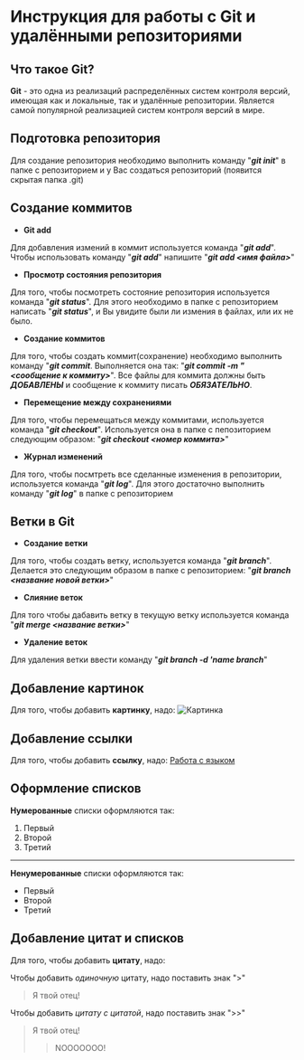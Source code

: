 # Инструкция для работы с Git и удалёнными репозиториями

## **Что такое Git?**
**Git** - это одна из реализаций распределённых систем контроля версий, имеющая как и локальные, так и удалённые репозитории. Является самой популярной реализацией систем контроля версий в мире.

## **Подготовка репозитория**

Для создание репозитория необходимо выполнить команду "***git init***"  в папке с репозиторием и у Вас создаться репозиторий (появится скрытая папка .git)

## **Создание коммитов**

* **Git add**

Для добавления измений в коммит используется команда "***git add***". Чтобы использовать команду "***git add***" напишите "***git add <имя файла>***"

* **Просмотр состояния репозитория**

Для того, чтобы посмотреть состояние репозитория используется команда "***git status***". Для этого необходимо в папке с репозиторием написать "***git status***", и Вы увидите были ли измения в файлах, или их не было.

* **Создание коммитов**

Для того, чтобы создать коммит(сохранение) необходимо выполнить команду "***git commit***. Выполняется она так: "***git commit -m "<сообщение к коммиту>***". Все файлы для коммита должны быть ***ДОБАВЛЕНЫ*** и сообщение к коммиту писать ***ОБЯЗАТЕЛЬНО***.

* **Перемещение между сохранениями**

Для того, чтобы перемещаться между коммитами, используется команда "***git checkout***". Используется она в папке с пепозиторием следующим образом: "***git checkout <номер коммита>***"

* **Журнал изменений**

Для того, чтобы посмтреть все сделанные изменения в репозитории, используется команда "***git log***". Для этого достаточно выполнить команду "***git log***" в папке с репозиторием

## **Ветки в Git**

* **Создание ветки**

Для того, чтобы создать ветку, используется команда "***git branch***". Делается это следующим образом в папке с репозиторием: "***git branch <название новой ветки>***"

* **Слияние веток**

Для того чтобы дабавить ветку в текущую ветку используется команда "***git merge <название ветки>***"

* **Удаление веток**

Для удаления ветки ввести команду "***git branch -d 'name branch***"


## Добавление картинок
Для того, чтобы добавить **картинку**, надо:
![Картинка](https://grodnonews.by/upload/resize_cache/iblock/e41/924_560_2/e41a25ea0a3499345df7f665a3375889.jpg)


## Добавление ссылки
Для того, чтобы добавить **ссылку**, надо:
[Работа с языком](https://lifehacker.ru/chto-takoe-markdown/)

## Оформление списков
**Нумерованные** списки оформляются так:
1. Первый
2. Второй
3. Третий

***

**Ненумерованные** списки оформляются так:
* Первый
* Второй
* Третий

## Добавление цитат и списков
Для того, чтобы добавить **цитату**, надо:

Чтобы добавить *одиночную* цитату, надо поставить знак ">"
>Я твой отец!

Чтобы добавить *цитату с цитатой*, надо поставить знак ">>"
>Я твой отец!
>>NOOOOOOO!
